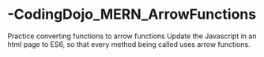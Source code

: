 # -CodingDojo_MERN_ArrowFunctions
Practice converting functions to arrow functions
Update the Javascript in an html page to ES6, so that every method being called uses arrow functions.

